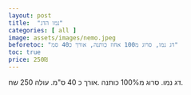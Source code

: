 ```yaml
---
layout: post
title:  "נמו הדג"
categories: [ all ]
image: assets/images/nemo.jpeg
beforetoc: "דג נמו, סרוג מ100 אחוז כותנה, אורך כ40 סמ"
toc: true
price: 250₪
---
```


דג נמו.
סרוג מ100% כותנה .אורך כ 40 ס"מ.
עולה 250 שח.